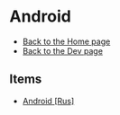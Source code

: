 # Android

- [Back to the Home page](../../README.md)
- [Back to the Dev page](../README.md)

## Items
- [Android [Rus]](Android%20[Rus].md)
